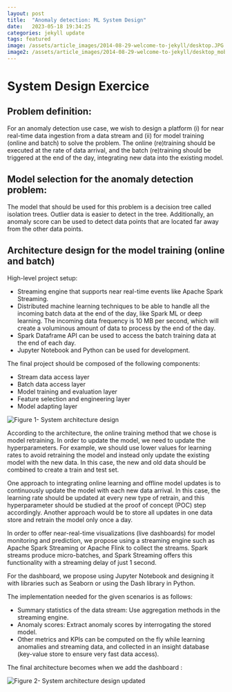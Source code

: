 ```yaml
---
layout: post
title:  "Anomaly detection: ML System Design"
date:   2023-05-18 19:34:25
categories: jekyll update
tags: featured
image: /assets/article_images/2014-08-29-welcome-to-jekyll/desktop.JPG
image2: /assets/article_images/2014-08-29-welcome-to-jekyll/desktop_mobile.jpeg
---
```

# **System Design Exercice**

## Problem definition:
For an anomaly detection use case, we wish to design a platform (i) for near real-time data ingestion from a data stream and (ii) for model training (online and batch) to solve the problem. The online (re)training should be executed at the rate of data arrival, and the batch (re)training should be triggered at the end of the day, integrating new data into the existing model. 

## Model selection for the anomaly detection problem:
The model that should be used for this problem is a decision tree called isolation trees. Outlier data is easier to detect in the tree. Additionally, an anomaly score can be used to detect data points that are located far away from the other data points.

## Architecture design for the model training (online and batch)
High-level project setup:

- Streaming engine that supports near real-time events like Apache Spark Streaming.
- Distributed machine learning techniques to be able to handle all the incoming batch data at the end of the day, like Spark ML or deep learning. The incoming data frequency is 10 MB per second, which will create a voluminous amount of data to process by the end of the day.
- Spark Dataframe API can be used to access the batch training data at the end of each day.
- Jupyter Notebook and Python can be used for development.

The final project should be composed of the following components:

- Stream data access layer
- Batch data access layer
- Model training and evaluation layer
- Feature selection and engineering layer
- Model adapting layer


![Figure 1- System architecture design](https://user-images.githubusercontent.com/10657080/232062716-1ba60d68-9988-4fe0-824c-241ac19e5dd2.png)


According to the architecture, the online training method that we chose is model retraining. In order to update the model, we need to update the hyperparameters. For example, we should use lower values for learning rates to avoid retraining the model and instead only update the existing model with the new data. In this case, the new and old data should be combined to create a train and test set.

One approach to integrating online learning and offline model updates is to continuously update the model with each new data arrival. In this case, the learning rate should be updated at every new type of retrain, and this hyperparameter should be studied at the proof of concept (POC) step accordingly. Another approach would be to store all updates in one data store and retrain the model only once a day.

In order to offer near-real-time visualizations (live dashboards) for model monitoring and prediction, we propose using a streaming engine such as Apache Spark Streaming or Apache Flink to collect the streams. Spark streams produce micro-batches, and Spark Streaming offers this functionality with a streaming delay of just 1 second.

For the dashboard, we propose using Jupyter Notebook and designing it with libraries such as Seaborn or using the Dash library in Python.

The implementation needed for the given scenarios is as follows:

- Summary statistics of the data stream: Use aggregation methods in the streaming engine.
- Anomaly scores: Extract anomaly scores by interrogating the stored model.
- Other metrics and KPIs can be computed on the fly while learning anomalies and streaming data, and collected in an insight database (key-value store to ensure very fast data access).

The final architecture becomes when we add the dashboard :


![Figure 2- System architecture design updated](https://user-images.githubusercontent.com/10657080/232062601-d0cb5b42-f8b1-4417-a40d-87896fa47deb.png)

<script src="https://utteranc.es/client.js"
        repo="AsmaZgo/AsmaZgo.github.io"
        issue-term="pathname"
        theme="github-light"
        crossorigin="anonymous"
        async>
</script>



